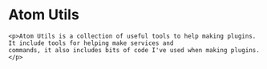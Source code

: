 # Atom Utils
    <p>Atom Utils is a collection of useful tools to help making plugins. It include tools for helping make services and
    commands, it also includes bits of code I've used when making plugins.</p>  